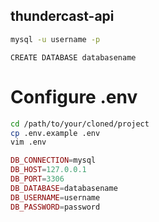 ## thundercast-api

```bash
mysql -u username -p
```

```mysql
CREATE DATABASE databasename
```

# Configure .env
```bash
cd /path/to/your/cloned/project
cp .env.example .env
vim .env
```


```PHP
DB_CONNECTION=mysql
DB_HOST=127.0.0.1
DB_PORT=3306
DB_DATABASE=databasename
DB_USERNAME=username
DB_PASSWORD=password
```


